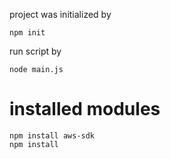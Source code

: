 
project was initialized by 
```
npm init
```

run script by
```
node main.js
```

installed modules
=================
```
npm install aws-sdk
npm install
```